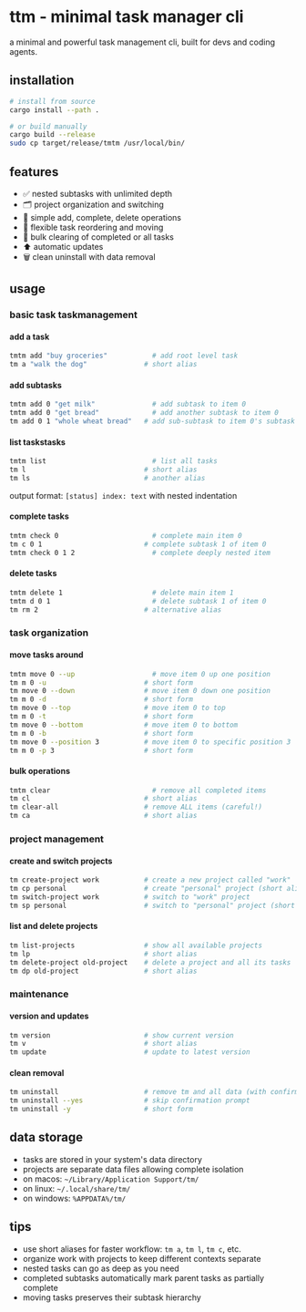 # ttm - minimal task manager cli

a minimal and powerful task management cli, built for devs and coding agents.

## installation

```bash
# install from source
cargo install --path .

# or build manually
cargo build --release
sudo cp target/release/tmtm /usr/local/bin/
```

## features

- ✅ nested subtasks with unlimited depth
- 🗂️ project organization and switching
- 📝 simple add, complete, delete operations
- 🔄 flexible task reordering and moving
- 🧹 bulk clearing of completed or all tasks
- ⬆️ automatic updates
- 🗑️ clean uninstall with data removal

## usage

### basic task taskmanagement

#### add a task
```bash
tmtm add "buy groceries"           # add root level task
tm a "walk the dog"              # short alias
```

#### add subtasks
```bash
tmtm add 0 "get milk"              # add subtask to item 0
tmtm add 0 "get bread"             # add another subtask to item 0
tm add 0 1 "whole wheat bread"   # add sub-subtask to item 0's subtask 1
```

#### list taskstasks
```bash
tmtm list                          # list all tasks
tm l                             # short alias
tm ls                            # another alias
```

output format: `[status] index: text` with nested indentation

#### complete tasks
```bash
tmtm check 0                       # complete main item 0
tm c 0 1                         # complete subtask 1 of item 0
tmtm check 0 1 2                   # complete deeply nested item
```

#### delete tasks
```bash
tmtm delete 1                      # delete main item 1
tmtm d 0 1                         # delete subtask 1 of item 0
tm rm 2                          # alternative alias
```

### task organization

#### move tasks around
```bash
tmtm move 0 --up                   # move item 0 up one position
tm m 0 -u                        # short form
tm move 0 --down                 # move item 0 down one position
tm m 0 -d                        # short form
tm move 0 --top                  # move item 0 to top
tm m 0 -t                        # short form
tm move 0 --bottom               # move item 0 to bottom
tm m 0 -b                        # short form
tm move 0 --position 3           # move item 0 to specific position 3
tm m 0 -p 3                      # short form
```

#### bulk operations
```bash
tmtm clear                         # remove all completed items
tm cl                            # short alias
tm clear-all                     # remove ALL items (careful!)
tm ca                            # short alias
```

### project management

#### create and switch projects
```bash
tm create-project work           # create a new project called "work"
tm cp personal                   # create "personal" project (short alias)
tm switch-project work           # switch to "work" project
tm sp personal                   # switch to "personal" project (short alias)
```

#### list and delete projects
```bash
tm list-projects                 # show all available projects
tm lp                            # short alias
tm delete-project old-project    # delete a project and all its tasks
tm dp old-project                # short alias
```

### maintenance

#### version and updates
```bash
tm version                       # show current version
tm v                             # short alias
tm update                        # update to latest version
```

#### clean removal
```bash
tm uninstall                     # remove tm and all data (with confirmation)
tm uninstall --yes               # skip confirmation prompt
tm uninstall -y                  # short form
```

## data storage

- tasks are stored in your system's data directory
- projects are separate data files allowing complete isolation
- on macos: `~/Library/Application Support/tm/`
- on linux: `~/.local/share/tm/`
- on windows: `%APPDATA%/tm/`

## tips

- use short aliases for faster workflow: `tm a`, `tm l`, `tm c`, etc.
- organize work with projects to keep different contexts separate
- nested tasks can go as deep as you need
- completed subtasks automatically mark parent tasks as partially complete
- moving tasks preserves their subtask hierarchy
